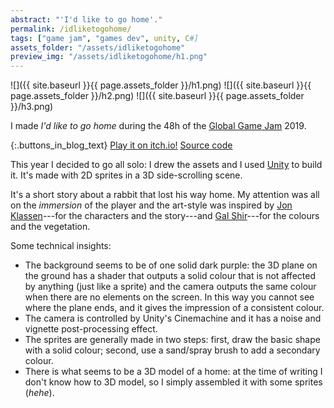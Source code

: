 ```yaml
---
abstract: "'I'd like to go home'."
permalink: /idliketogohome/
tags: ["game jam", "games dev", unity, C#]
assets_folder: "/assets/idliketogohome"
preview_img: "/assets/idliketogohome/h1.png"
---
```


![]({{ site.baseurl }}{{ page.assets_folder }}/h1.png)
![]({{ site.baseurl }}{{ page.assets_folder }}/h2.png)
![]({{ site.baseurl }}{{ page.assets_folder }}/h3.png)

I made *I'd like to go home* during the 48h of the [Global Game Jam](https://globalgamejam.org/) 2019.

{:.buttons_in_blog_text}
[Play it on itch.io!](https://marcomoroni.itch.io/id-like-to-go-home)
[Source code](https://github.com/marcomoroni/ggj-2019)

This year I decided to go all solo: I drew the assets and I used [Unity](https://unity3d.com/) to build it. It's made with 2D sprites in a 3D side-scrolling scene.

It's a short story about a rabbit that lost his way home. My attention was all on the *immersion* of the player and the art-style was inspired by [Jon Klassen](http://jonklassen.tumblr.com/)---for the characters and the story---and [Gal Shir](https://galshir.com/)---for the colours and the vegetation.

Some technical insights:
* The background seems to be of one solid dark purple: the 3D plane on the ground has a shader that outputs a solid colour that is not affected by anything (just like a sprite) and the camera outputs the same colour when there are no elements on the screen. In this way you cannot see where the plane ends, and it gives the impression of a consistent colour.
* The camera is controlled by Unity's Cinemachine and it has a noise and vignette post-processing effect.
* The sprites are generally made in two steps: first, draw the basic shape with a solid colour; second, use a sand/spray brush to add a secondary colour.
* There is what seems to be a 3D model of a home: at the time of writing I don't know how to 3D model, so I simply assembled it with some sprites (*hehe*).
